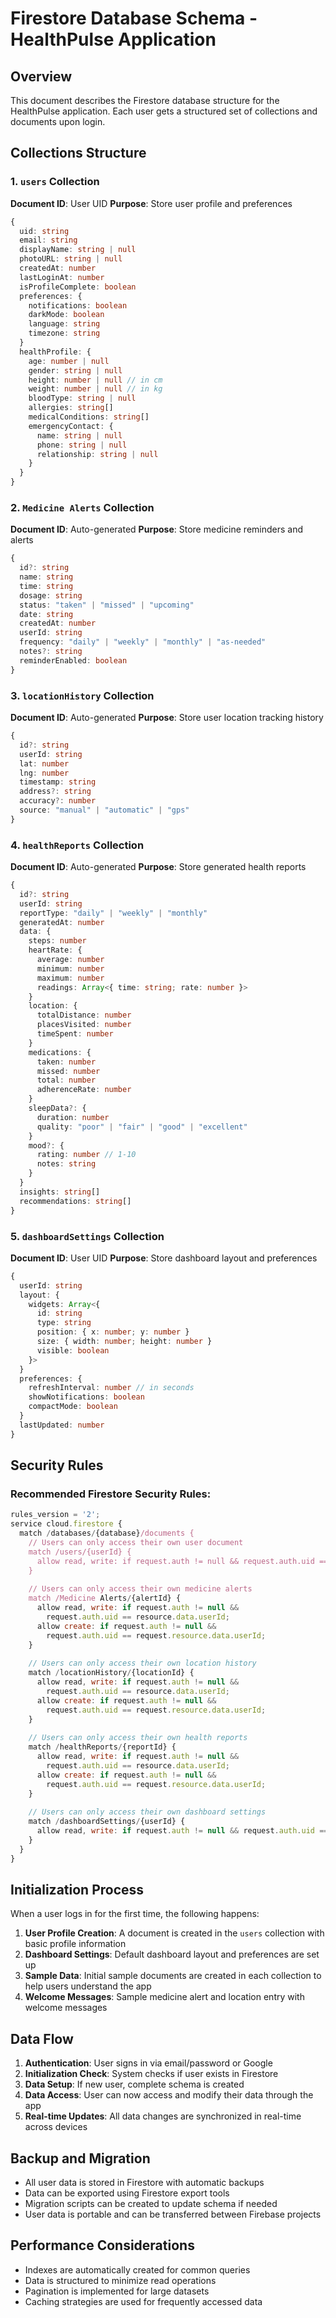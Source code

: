 # Firestore Database Schema - HealthPulse Application

## Overview
This document describes the Firestore database structure for the HealthPulse application. Each user gets a structured set of collections and documents upon login.

## Collections Structure

### 1. `users` Collection
**Document ID**: User UID
**Purpose**: Store user profile and preferences

```typescript
{
  uid: string
  email: string
  displayName: string | null
  photoURL: string | null
  createdAt: number
  lastLoginAt: number
  isProfileComplete: boolean
  preferences: {
    notifications: boolean
    darkMode: boolean
    language: string
    timezone: string
  }
  healthProfile: {
    age: number | null
    gender: string | null
    height: number | null // in cm
    weight: number | null // in kg
    bloodType: string | null
    allergies: string[]
    medicalConditions: string[]
    emergencyContact: {
      name: string | null
      phone: string | null
      relationship: string | null
    }
  }
}
```

### 2. `Medicine Alerts` Collection
**Document ID**: Auto-generated
**Purpose**: Store medicine reminders and alerts

```typescript
{
  id?: string
  name: string
  time: string
  dosage: string
  status: "taken" | "missed" | "upcoming"
  date: string
  createdAt: number
  userId: string
  frequency: "daily" | "weekly" | "monthly" | "as-needed"
  notes?: string
  reminderEnabled: boolean
}
```

### 3. `locationHistory` Collection
**Document ID**: Auto-generated
**Purpose**: Store user location tracking history

```typescript
{
  id?: string
  userId: string
  lat: number
  lng: number
  timestamp: string
  address?: string
  accuracy?: number
  source: "manual" | "automatic" | "gps"
}
```

### 4. `healthReports` Collection
**Document ID**: Auto-generated
**Purpose**: Store generated health reports

```typescript
{
  id?: string
  userId: string
  reportType: "daily" | "weekly" | "monthly"
  generatedAt: number
  data: {
    steps: number
    heartRate: {
      average: number
      minimum: number
      maximum: number
      readings: Array<{ time: string; rate: number }>
    }
    location: {
      totalDistance: number
      placesVisited: number
      timeSpent: number
    }
    medications: {
      taken: number
      missed: number
      total: number
      adherenceRate: number
    }
    sleepData?: {
      duration: number
      quality: "poor" | "fair" | "good" | "excellent"
    }
    mood?: {
      rating: number // 1-10
      notes: string
    }
  }
  insights: string[]
  recommendations: string[]
}
```

### 5. `dashboardSettings` Collection
**Document ID**: User UID
**Purpose**: Store dashboard layout and preferences

```typescript
{
  userId: string
  layout: {
    widgets: Array<{
      id: string
      type: string
      position: { x: number; y: number }
      size: { width: number; height: number }
      visible: boolean
    }>
  }
  preferences: {
    refreshInterval: number // in seconds
    showNotifications: boolean
    compactMode: boolean
  }
  lastUpdated: number
}
```

## Security Rules

### Recommended Firestore Security Rules:

```javascript
rules_version = '2';
service cloud.firestore {
  match /databases/{database}/documents {
    // Users can only access their own user document
    match /users/{userId} {
      allow read, write: if request.auth != null && request.auth.uid == userId;
    }
    
    // Users can only access their own medicine alerts
    match /Medicine Alerts/{alertId} {
      allow read, write: if request.auth != null && 
        request.auth.uid == resource.data.userId;
      allow create: if request.auth != null && 
        request.auth.uid == request.resource.data.userId;
    }
    
    // Users can only access their own location history
    match /locationHistory/{locationId} {
      allow read, write: if request.auth != null && 
        request.auth.uid == resource.data.userId;
      allow create: if request.auth != null && 
        request.auth.uid == request.resource.data.userId;
    }
    
    // Users can only access their own health reports
    match /healthReports/{reportId} {
      allow read, write: if request.auth != null && 
        request.auth.uid == resource.data.userId;
      allow create: if request.auth != null && 
        request.auth.uid == request.resource.data.userId;
    }
    
    // Users can only access their own dashboard settings
    match /dashboardSettings/{userId} {
      allow read, write: if request.auth != null && request.auth.uid == userId;
    }
  }
}
```

## Initialization Process

When a user logs in for the first time, the following happens:

1. **User Profile Creation**: A document is created in the `users` collection with basic profile information
2. **Dashboard Settings**: Default dashboard layout and preferences are set up
3. **Sample Data**: Initial sample documents are created in each collection to help users understand the app
4. **Welcome Messages**: Sample medicine alert and location entry with welcome messages

## Data Flow

1. **Authentication**: User signs in via email/password or Google
2. **Initialization Check**: System checks if user exists in Firestore
3. **Data Setup**: If new user, complete schema is created
4. **Data Access**: User can now access and modify their data through the app
5. **Real-time Updates**: All data changes are synchronized in real-time across devices

## Backup and Migration

- All user data is stored in Firestore with automatic backups
- Data can be exported using Firestore export tools
- Migration scripts can be created to update schema if needed
- User data is portable and can be transferred between Firebase projects

## Performance Considerations

- Indexes are automatically created for common queries
- Data is structured to minimize read operations
- Pagination is implemented for large datasets
- Caching strategies are used for frequently accessed data
